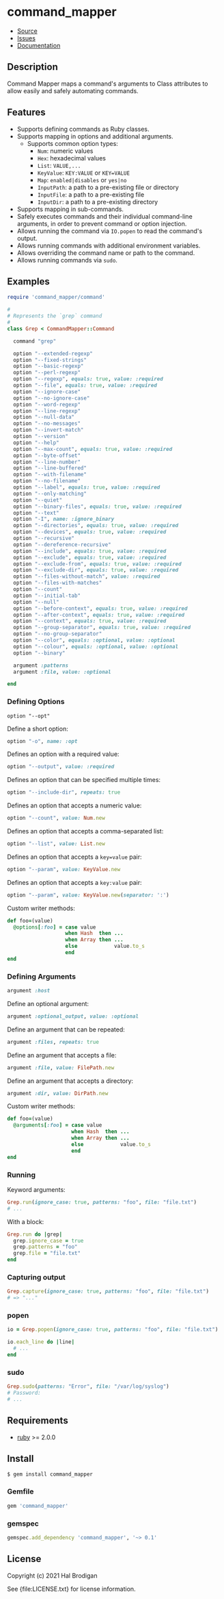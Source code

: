 # command_mapper

* [Source](https://github.com/postmodern/command_mapper)
* [Issues](https://github.com/postmodern/command_mapper/issues)
* [Documentation](http://rubydoc.info/gems/command_mapper/frames)

## Description
  
Command Mapper maps a command's arguments to Class attributes to allow easily
and safely automating commands.

## Features

* Supports defining commands as Ruby classes.
* Supports mapping in options and additional arguments.
  * Supports common option types:
    * `Num`: numeric values
    * `Hex`: hexadecimal values
    * `List`: `VALUE,...`
    * `KeyValue`: `KEY:VALUE` or `KEY=VALUE`
    * `Map`: `enabled|disables` or `yes|no`
    * `InputPath`: a path to a pre-existing file or directory
    * `InputFile`: a path to a pre-existing file
    * `InputDir`: a path to a pre-existing directory
* Supports mapping in sub-commands.
* Safely executes commands and their individual command-line arguments,
  in order to prevent command or option injection.
* Allows running the command via `IO.popen` to read the command's output.
* Allows running commands with additional environment variables.
* Allows overriding the command name or path to the command.
* Allows running commands via `sudo`.

## Examples

```ruby
require 'command_mapper/command'

#
# Represents the `grep` command
#
class Grep < CommandMapper::Command

  command "grep"

  option "--extended-regexp"
  option "--fixed-strings"
  option "--basic-regexp"
  option "--perl-regexp"
  option "--regexp", equals: true, value: :required
  option "--file", equals: true, value: :required
  option "--ignore-case"
  option "--no-ignore-case"
  option "--word-regexp"
  option "--line-regexp"
  option "--null-data"
  option "--no-messages"
  option "--invert-match"
  option "--version"
  option "--help"
  option "--max-count", equals: true, value: :required
  option "--byte-offset"
  option "--line-number"
  option "--line-buffered"
  option "--with-filename"
  option "--no-filename"
  option "--label", equals: true, value: :required
  option "--only-matching"
  option "--quiet"
  option "--binary-files", equals: true, value: :required
  option "--text"
  option "-I", name: :ignore_binary
  option "--directories", equals: true, value: :required
  option "--devices", equals: true, value: :required
  option "--recursive"
  option "--dereference-recursive"
  option "--include", equals: true, value: :required
  option "--exclude", equals: true, value: :required
  option "--exclude-from", equals: true, value: :required
  option "--exclude-dir", equals: true, value: :required
  option "--files-without-match", value: :required
  option "--files-with-matches"
  option "--count"
  option "--initial-tab"
  option "--null"
  option "--before-context", equals: true, value: :required
  option "--after-context", equals: true, value: :required
  option "--context", equals: true, value: :required
  option "--group-separator", equals: true, value: :required
  option "--no-group-separator"
  option "--color", equals: :optional, value: :optional
  option "--colour", equals: :optional, value: :optional
  option "--binary"

  argument :patterns
  argument :file, value: :optional

end
```

### Defining Options

```ribu
option "--opt"
```

Define a short option:

```ruby
option "-o", name: :opt
```

Defines an option with a required value:

```ruby
option "--output", value: :required
```

Defines an option that can be specified multiple times:

```ruby
option "--include-dir", repeats: true
```

Defines an option that accepts a numeric value:

```ruby
option "--count", value: Num.new
```

Defines an option that accepts a comma-separated list:

```ruby
option "--list", value: List.new
```

Defines an option that accepts a `key=value` pair:

```ruby
option "--param", value: KeyValue.new
```

Defines an option that accepts a `key:value` pair:

```ruby
option "--param", value: KeyValue.new(separator: ':')
```

Custom writer methods:

```ruby
def foo=(value)
  @options[:foo] = case value
                   when Hash  then ...
                   when Array then ...
                   else            value.to_s
                   end
end
```

### Defining Arguments

```ruby
argument :host
```

Define an optional argument:

```ruby
argument :optional_output, value: :optional
```

Define an argument that can be repeated:

```ruby
argument :files, repeats: true
```

Define an argument that accepts a file:

```ruby
argument :file, value: FilePath.new
```

Define an argument that accepts a directory:

```ruby
argument :dir, value: DirPath.new
```

Custom writer methods:

```ruby
def foo=(value)
  @arguments[:foo] = case value
                     when Hash  then ...
                     when Array then ...
                     else            value.to_s
                     end
end
```

### Running

Keyword arguments:

```ruby
Grep.run(ignore_case: true, patterns: "foo", file: "file.txt")
# ...
```

With a block:

```ruby
Grep.run do |grep|
  grep.ignore_case = true
  grep.patterns = "foo"
  grep.file = "file.txt"
end
```

### Capturing output

```ruby
Grep.capture(ignore_case: true, patterns: "foo", file: "file.txt")
# => "..."
```

### popen

```ruby
io = Grep.popen(ignore_case: true, patterns: "foo", file: "file.txt")

io.each_line do |line|
  # ...
end
```

### sudo

```ruby
Grep.sudo(patterns: "Error", file: "/var/log/syslog")
# Password: 
# ...
```

## Requirements

* [ruby] >= 2.0.0

## Install

```shell
$ gem install command_mapper
```

### Gemfile

```ruby
gem 'command_mapper'
```

### gemspec

```ruby
gemspec.add_dependency 'command_mapper', '~> 0.1'
```

## License

Copyright (c) 2021 Hal Brodigan

See {file:LICENSE.txt} for license information.

[command_mapper]: https://github.com/postmodern/command_mapper.rb#readme
[ruby]: https://www.ruby-lang.org/
